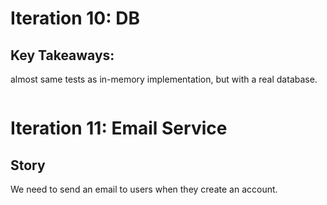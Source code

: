 # Iteration 10: DB

## Key Takeaways:

almost same tests as in-memory implementation, but with a real database.

```typescript

```

# Iteration 11: Email Service

## Story

We need to send an email to users when they create an account.
